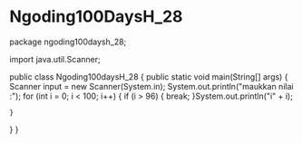 # Ngoding100DaysH_28

package ngoding100daysh_28;

import java.util.Scanner;

public class Ngoding100daysH_28 {
    public static void main(String[] args) {
        Scanner input = new Scanner(System.in);
        System.out.println("maukkan nilai :");
        for (int i = 0; i < 100; i++) {
            if (i > 96) {
                break;
        }System.out.println("i" + i);
        
    }
    
}
}
